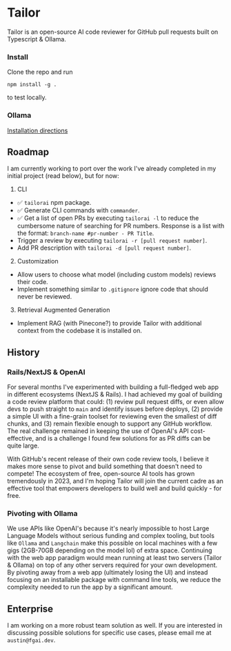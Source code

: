 # Tailor

Tailor is an open-source AI code reviewer for GitHub pull requests built on Typescript & Ollama.

### Install
Clone the repo and run 
```
npm install -g .
```
to test locally.

### Ollama
[Installation directions](https://github.com/jmorganca/ollama)


## Roadmap

I am currently working to port over the work I've already completed in my initial project (read below), but for now:

1. CLI 
  * ✅ ```tailorai``` npm package.
  * ✅ Generate CLI commands with ```commander```.
  * ✅ Get a list of open PRs by executing ```tailorai -l``` to reduce the cumbersome nature of searching for PR numbers. Response is a list with the format: ```branch-name #pr-number - PR Title```.
  * Trigger a review by executing ```tailorai -r [pull request number]```.
  * Add PR description with ```tailorai -d [pull request number]```.
2. Customization
  * Allow users to choose what model (including custom models) reviews their code.
  * Implement something similar to ```.gitignore``` ignore code that should never be reviewed.
3. Retrieval Augmented Generation
  * Implement RAG (with Pinecone?) to provide Tailor with additional context from the codebase it is installed on.

## History 

### Rails/NextJS & OpenAI

For several months I've experimented with building a full-fledged web app in different ecosystems (NextJS & Rails). I had achieved my goal of building a code review platform that could: (1) review pull request diffs, or even allow devs to push straight to ```main``` and identify issues before deploys, (2) provide a simple UI with a fine-grain toolset for reviewing even the smallest of diff chunks, and (3) remain flexible enough to support any GitHub workflow. The real challenge remained in keeping the use of OpenAI's API cost-effective, and is a challenge I found few solutions for as PR diffs can be quite large.

With GitHub's recent release of their own code review tools, I believe it makes more sense to pivot and build something that doesn't need to compete! The ecosystem of free, open-source AI tools has grown tremendously in 2023, and I'm hoping Tailor will join the current cadre as an effective tool that empowers developers to build well and build quickly - for free. 

### Pivoting with Ollama

We use APIs like OpenAI's because it's nearly impossible to host Large Language Models without serious funding and complex tooling, but tools like ```Ollama``` and ```Langchain``` make this possible on local machines with a few gigs (2GB-70GB depending on the model lol) of extra space. Continuing with the web app paradigm would mean running at least two servers (Tailor & Ollama) on top of any other servers required for your own development. By pivoting away from a web app (ultimately losing the UI) and instead focusing on an installable package with command line tools, we reduce the complexity needed to run the app by a significant amount. 

## Enterprise

I am working on a more robust team solution as well. If you are interested in discussing possible solutions for specific use cases, please email me at ```austin@fgai.dev```.
